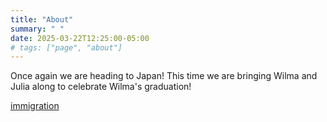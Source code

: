 ```yaml
---
title: "About"
summary: " "
date: 2025-03-22T12:25:00-05:00
# tags: ["page", "about"]
---
```


<p>
Once again we are heading to Japan! 
This time we are bringing Wilma and Julia along to celebrate Wilma's graduation!
</p>  
 

<a href="https://japan2025.brosterlind.com/pages/immi/">immigration</a>